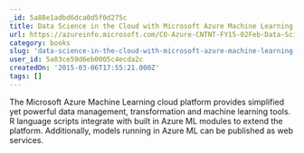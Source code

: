 ```yaml
---
_id: 5a88e1adbd6dca0d5f0d275c
title: Data Science in the Cloud with Microsoft Azure Machine Learning and R
url: https://azureinfo.microsoft.com/CO-Azure-CNTNT-FY15-02Feb-Data-Science-in-the-Cloud.html
category: books
slug: 'data-science-in-the-cloud-with-microsoft-azure-machine-learning-and-r'
user_id: 5a83ce59d6eb0005c4ecda2c
createdOn: '2015-03-06T17:55:21.000Z'
tags: []
---
```


The Microsoft Azure Machine Learning cloud platform provides simplified yet powerful data management, transformation and machine learning tools. R language scripts integrate with built in Azure ML modules to extend the platform. Additionally, models running in Azure ML can be published as web services.
